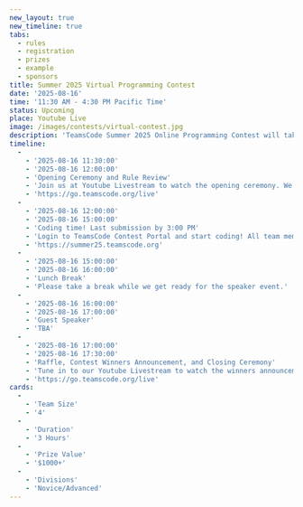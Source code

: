 ```yaml
---
new_layout: true
new_timeline: true
tabs:
  - rules
  - registration
  - prizes
  - example
  - sponsors
title: Summer 2025 Virtual Programming Contest
date: '2025-08-16'
time: '11:30 AM - 4:30 PM Pacific Time'
status: Upcoming 
place: Youtube Live
image: /images/contests/virtual-contest.jpg
description: 'TeamsCode Summer 2025 Online Programming Contest will take place on Sunday, August 16th, from 11:15 AM to 5:30 PM (Pacific Time) through a Youtube livestream! Computer science students are welcomed to join this competitive programming experience! Teams of up to 4 students will spend 3 hours solving interesting algorithmic problems. There will be two divisions: Novice and Advanced. Prizes will be given out, including placement awards, raffle prizes, and more! Only pre-college participants are eligible for prizes.'
timeline:
  -
    - '2025-08-16 11:30:00'
    - '2025-08-16 12:00:00'
    - 'Opening Ceremony and Rule Review'
    - 'Join us at Youtube Livestream to watch the opening ceremony. We will also be going over the rules of the contest.'
    - 'https://go.teamscode.org/live'
  -
    - '2025-08-16 12:00:00'
    - '2025-08-16 15:00:00'
    - 'Coding time! Last submission by 3:00 PM'
    - 'Login to TeamsCode Contest Portal and start coding! All team members can submit solutions and get instant feedbacks until 3:00 PM.'
    - 'https://summer25.teamscode.org'
  -
    - '2025-08-16 15:00:00'
    - '2025-08-16 16:00:00'
    - 'Lunch Break'
    - 'Please take a break while we get ready for the speaker event.'
  -
    - '2025-08-16 16:00:00'
    - '2025-08-16 17:00:00'
    - 'Guest Speaker'
    - 'TBA'
  -
    - '2025-08-16 17:00:00'
    - '2025-08-16 17:30:00'
    - 'Raffle, Contest Winners Announcement, and Closing Ceremony'
    - 'Tune in to our Youtube Livestream to watch the winners announcement, raffle, and our final closing ceremony.'
    - 'https://go.teamscode.org/live'
cards:
  -
    - 'Team Size'
    - '4'
  -
    - 'Duration'
    - '3 Hours'
  -
    - 'Prize Value'
    - '$1000+'
  -
    - 'Divisions'
    - 'Novice/Advanced'
---
```

